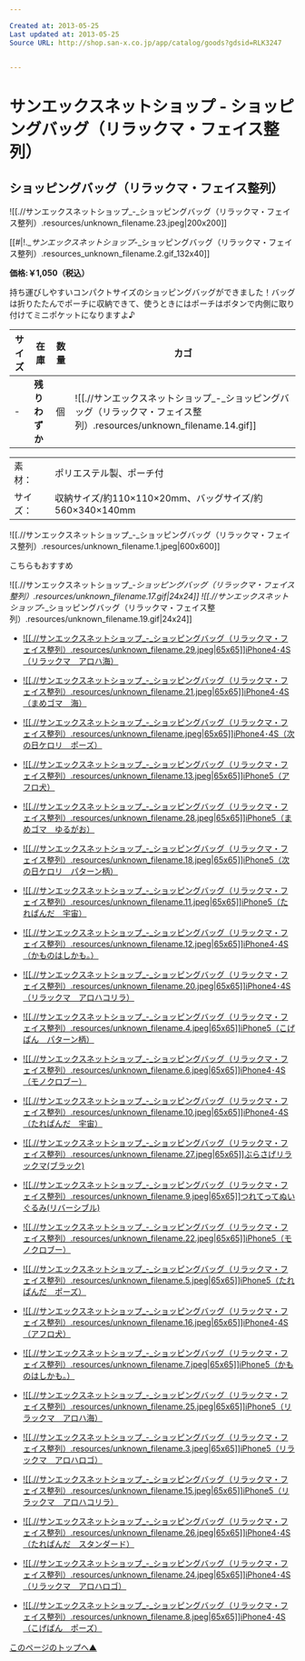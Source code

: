 ```yaml
---

Created at: 2013-05-25
Last updated at: 2013-05-25
Source URL: http://shop.san-x.co.jp/app/catalog/goods?gdsid=RLK3247


---
```


# サンエックスネットショップ - ショッピングバッグ（リラックマ・フェイス整列）


## ショッピングバッグ（リラックマ・フェイス整列）

![[.//サンエックスネットショップ_-_ショッピングバッグ（リラックマ・フェイス整列）.resources/unknown_filename.23.jpeg\|200x200]]

[[#|!.__サンエックスネットショップ_-_ショッピングバッグ（リラックマ・フェイス整列）.resources_unknown_filename.2.gif_132x40]]

**価格:￥1,050（税込）**

持ち運びしやすいコンパクトサイズのショッピングバッグができました！バッグは折りたたんでポーチに収納できて、使うときにはポーチはボタンで内側に取り付けてミニポケットになりますよ♪

| サイズ | 在庫  | 数量  | カゴ  |
| --- | --- | --- | --- |
| \-  | **残りわずか** | 個   | ![[.//サンエックスネットショップ_-_ショッピングバッグ（リラックマ・フェイス整列）.resources/unknown_filename.14.gif]] |

|     |     |
| --- | --- |
| 素　材： | ポリエステル製、ポーチ付 |
| サイズ： | 収納サイズ/約110×110×20mm、バッグサイズ/約560×340×140mm |

![[.//サンエックスネットショップ_-_ショッピングバッグ（リラックマ・フェイス整列）.resources/unknown_filename.1.jpeg\|600x600]]

こちらもおすすめ

![[.//サンエックスネットショップ_-_ショッピングバッグ（リラックマ・フェイス整列）.resources/unknown_filename.17.gif\|24x24]] ![[.//サンエックスネットショップ_-_ショッピングバッグ（リラックマ・フェイス整列）.resources/unknown_filename.19.gif\|24x24]]

* [![[.//サンエックスネットショップ_-_ショッピングバッグ（リラックマ・フェイス整列）.resources/unknown_filename.29.jpeg|65x65]]iPhone4･4S（リラックマ　アロハ海）](http://shop.san-x.co.jp/app/catalog/goods?gdsid=RLKK092)

* [![[.//サンエックスネットショップ_-_ショッピングバッグ（リラックマ・フェイス整列）.resources/unknown_filename.21.jpeg|65x65]]iPhone4･4S（まめゴマ　海）](http://shop.san-x.co.jp/app/catalog/goods?gdsid=MMGK002)
* [![[.//サンエックスネットショップ_-_ショッピングバッグ（リラックマ・フェイス整列）.resources/unknown_filename.jpeg|65x65]]iPhone4･4S（次の日ケロリ　ポーズ）](http://shop.san-x.co.jp/app/catalog/goods?gdsid=KROK003)
* [![[.//サンエックスネットショップ_-_ショッピングバッグ（リラックマ・フェイス整列）.resources/unknown_filename.13.jpeg|65x65]]iPhone5（アフロ犬）](http://shop.san-x.co.jp/app/catalog/goods?gdsid=AFKK001)
* [![[.//サンエックスネットショップ_-_ショッピングバッグ（リラックマ・フェイス整列）.resources/unknown_filename.28.jpeg|65x65]]iPhone5（まめゴマ　ゆるがお）](http://shop.san-x.co.jp/app/catalog/goods?gdsid=MMGK001)
* [![[.//サンエックスネットショップ_-_ショッピングバッグ（リラックマ・フェイス整列）.resources/unknown_filename.18.jpeg|65x65]]iPhone5（次の日ケロリ　パターン柄）](http://shop.san-x.co.jp/app/catalog/goods?gdsid=KROK002)
* [![[.//サンエックスネットショップ_-_ショッピングバッグ（リラックマ・フェイス整列）.resources/unknown_filename.11.jpeg|65x65]]iPhone5（たれぱんだ　宇宙）](http://shop.san-x.co.jp/app/catalog/goods?gdsid=TPDK005)
* [![[.//サンエックスネットショップ_-_ショッピングバッグ（リラックマ・フェイス整列）.resources/unknown_filename.12.jpeg|65x65]]iPhone4･4S（かものはしかも。）](http://shop.san-x.co.jp/app/catalog/goods?gdsid=KHKK003)
* [![[.//サンエックスネットショップ_-_ショッピングバッグ（リラックマ・フェイス整列）.resources/unknown_filename.20.jpeg|65x65]]iPhone4･4S（リラックマ　アロハコリラ）](http://shop.san-x.co.jp/app/catalog/goods?gdsid=RLKK093)
* [![[.//サンエックスネットショップ_-_ショッピングバッグ（リラックマ・フェイス整列）.resources/unknown_filename.4.jpeg|65x65]]iPhone5（こげぱん　パターン柄）](http://shop.san-x.co.jp/app/catalog/goods?gdsid=KOPK002)
* [![[.//サンエックスネットショップ_-_ショッピングバッグ（リラックマ・フェイス整列）.resources/unknown_filename.6.jpeg|65x65]]iPhone4･4S（モノクロブー）](http://shop.san-x.co.jp/app/catalog/goods?gdsid=MKBK005)
* [![[.//サンエックスネットショップ_-_ショッピングバッグ（リラックマ・フェイス整列）.resources/unknown_filename.10.jpeg|65x65]]iPhone4･4S（たれぱんだ　宇宙）](http://shop.san-x.co.jp/app/catalog/goods?gdsid=TPDK007)
* [![[.//サンエックスネットショップ_-_ショッピングバッグ（リラックマ・フェイス整列）.resources/unknown_filename.27.jpeg|65x65]]ぶらさげリラックマ(ブラック)](http://shop.san-x.co.jp/app/catalog/goods?gdsid=RLK3313)
* [![[.//サンエックスネットショップ_-_ショッピングバッグ（リラックマ・フェイス整列）.resources/unknown_filename.9.jpeg|65x65]]つれてってぬいぐるみ(リバーシブル)](http://shop.san-x.co.jp/app/catalog/goods?gdsid=RLK3314)
* [![[.//サンエックスネットショップ_-_ショッピングバッグ（リラックマ・フェイス整列）.resources/unknown_filename.22.jpeg|65x65]]iPhone5（モノクロブー）](http://shop.san-x.co.jp/app/catalog/goods?gdsid=MKBK004)
* [![[.//サンエックスネットショップ_-_ショッピングバッグ（リラックマ・フェイス整列）.resources/unknown_filename.5.jpeg|65x65]]iPhone5（たれぱんだ　ポーズ）](http://shop.san-x.co.jp/app/catalog/goods?gdsid=TPDK004)
* [![[.//サンエックスネットショップ_-_ショッピングバッグ（リラックマ・フェイス整列）.resources/unknown_filename.16.jpeg|65x65]]iPhone4･4S（アフロ犬）](http://shop.san-x.co.jp/app/catalog/goods?gdsid=AFKK002)
* [![[.//サンエックスネットショップ_-_ショッピングバッグ（リラックマ・フェイス整列）.resources/unknown_filename.7.jpeg|65x65]]iPhone5（かものはしかも。）](http://shop.san-x.co.jp/app/catalog/goods?gdsid=KHKK002)
* [![[.//サンエックスネットショップ_-_ショッピングバッグ（リラックマ・フェイス整列）.resources/unknown_filename.25.jpeg|65x65]]iPhone5（リラックマ　アロハ海）](http://shop.san-x.co.jp/app/catalog/goods?gdsid=RLKK089)
* [![[.//サンエックスネットショップ_-_ショッピングバッグ（リラックマ・フェイス整列）.resources/unknown_filename.3.jpeg|65x65]]iPhone5（リラックマ　アロハロゴ）](http://shop.san-x.co.jp/app/catalog/goods?gdsid=RLKK091)
* [![[.//サンエックスネットショップ_-_ショッピングバッグ（リラックマ・フェイス整列）.resources/unknown_filename.15.jpeg|65x65]]iPhone5（リラックマ　アロハコリラ）](http://shop.san-x.co.jp/app/catalog/goods?gdsid=RLKK090)
* [![[.//サンエックスネットショップ_-_ショッピングバッグ（リラックマ・フェイス整列）.resources/unknown_filename.26.jpeg|65x65]]iPhone4･4S（たれぱんだ　スタンダード）](http://shop.san-x.co.jp/app/catalog/goods?gdsid=TPDK006)
* [![[.//サンエックスネットショップ_-_ショッピングバッグ（リラックマ・フェイス整列）.resources/unknown_filename.24.jpeg|65x65]]iPhone4･4S（リラックマ　アロハロゴ）](http://shop.san-x.co.jp/app/catalog/goods?gdsid=RLKK094)
* [![[.//サンエックスネットショップ_-_ショッピングバッグ（リラックマ・フェイス整列）.resources/unknown_filename.8.jpeg|65x65]]iPhone4･4S（こげぱん　ポーズ）](http://shop.san-x.co.jp/app/catalog/goods?gdsid=KOPK003)

[このページのトップへ▲](http://shop.san-x.co.jp/app/catalog/goods?gdsid=RLK3247#top)

